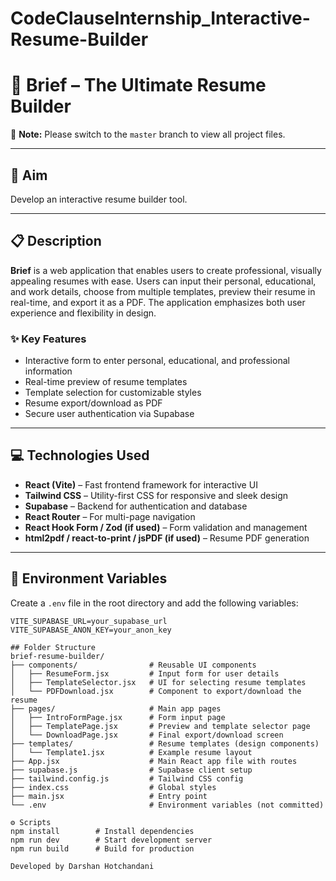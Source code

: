 # CodeClauseInternship_Interactive-Resume-Builder

# 📄 Brief – The Ultimate Resume Builder

📌 **Note:** Please switch to the `master` branch to view all project files.

---

## 🎯 Aim

Develop an interactive resume builder tool.

---

## 📋 Description

**Brief** is a web application that enables users to create professional, visually appealing resumes with ease. Users can input their personal, educational, and work details, choose from multiple templates, preview their resume in real-time, and export it as a PDF. The application emphasizes both user experience and flexibility in design.

### ✨ Key Features

- Interactive form to enter personal, educational, and professional information
- Real-time preview of resume templates
- Template selection for customizable styles
- Resume export/download as PDF
- Secure user authentication via Supabase

---

## 💻 Technologies Used

- **React (Vite)** – Fast frontend framework for interactive UI
- **Tailwind CSS** – Utility-first CSS for responsive and sleek design
- **Supabase** – Backend for authentication and database
- **React Router** – For multi-page navigation
- **React Hook Form / Zod (if used)** – Form validation and management
- **html2pdf / react-to-print / jsPDF (if used)** – Resume PDF generation

---

## 🔐 Environment Variables

Create a `.env` file in the root directory and add the following variables:

```env
VITE_SUPABASE_URL=your_supabase_url
VITE_SUPABASE_ANON_KEY=your_anon_key

## Folder Structure
brief-resume-builder/
├── components/                # Reusable UI components
│   ├── ResumeForm.jsx         # Input form for user details
│   ├── TemplateSelector.jsx   # UI for selecting resume templates
│   └── PDFDownload.jsx        # Component to export/download the resume
├── pages/                     # Main app pages
│   ├── IntroFormPage.jsx      # Form input page
│   ├── TemplatePage.jsx       # Preview and template selector page
│   └── DownloadPage.jsx       # Final export/download screen
├── templates/                 # Resume templates (design components)
│   └── Template1.jsx          # Example resume layout
├── App.jsx                    # Main React app file with routes
├── supabase.js                # Supabase client setup
├── tailwind.config.js         # Tailwind CSS config
├── index.css                  # Global styles
├── main.jsx                   # Entry point
└── .env                       # Environment variables (not committed)

⚙️ Scripts
npm install        # Install dependencies
npm run dev        # Start development server
npm run build      # Build for production

Developed by Darshan Hotchandani
